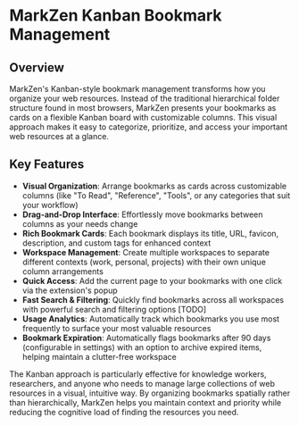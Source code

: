 # MarkZen Kanban Bookmark Management

## Overview

MarkZen's Kanban-style bookmark management transforms how you organize your web resources. Instead of the traditional hierarchical folder structure found in most browsers, MarkZen presents your bookmarks as cards on a flexible Kanban board with customizable columns. This visual approach makes it easy to categorize, prioritize, and access your important web resources at a glance.

## Key Features

- **Visual Organization**: Arrange bookmarks as cards across customizable columns (like "To Read", "Reference", "Tools", or any categories that suit your workflow)
- **Drag-and-Drop Interface**: Effortlessly move bookmarks between columns as your needs change
- **Rich Bookmark Cards**: Each bookmark displays its title, URL, favicon, description, and custom tags for enhanced context
- **Workspace Management**: Create multiple workspaces to separate different contexts (work, personal, projects) with their own unique column arrangements
- **Quick Access**: Add the current page to your bookmarks with one click via the extension's popup
- **Fast Search & Filtering**: Quickly find bookmarks across all workspaces with powerful search and filtering options [TODO]
- **Usage Analytics**: Automatically track which bookmarks you use most frequently to surface your most valuable resources
- **Bookmark Expiration**: Automatically flags bookmarks after 90 days (configurable in settings) with an option to archive expired items, helping maintain a clutter-free workspace

The Kanban approach is particularly effective for knowledge workers, researchers, and anyone who needs to manage large collections of web resources in a visual, intuitive way. By organizing bookmarks spatially rather than hierarchically, MarkZen helps you maintain context and priority while reducing the cognitive load of finding the resources you need.